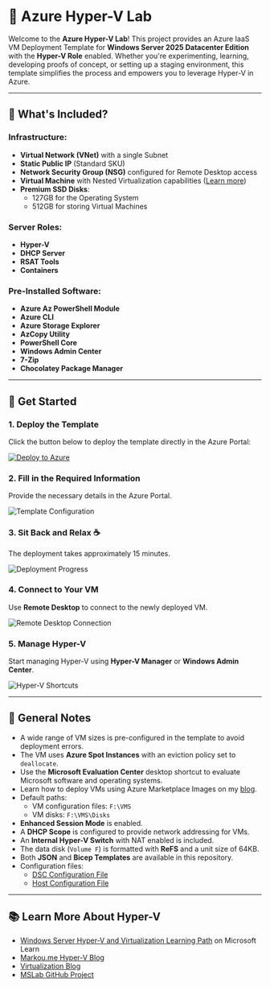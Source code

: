 # 🚀 Azure Hyper-V Lab

Welcome to the **Azure Hyper-V Lab**! This project provides an Azure IaaS VM Deployment Template for **Windows Server 2025 Datacenter Edition** with the **Hyper-V Role** enabled. Whether you're experimenting, learning, developing proofs of concept, or setting up a staging environment, this template simplifies the process and empowers you to leverage Hyper-V in Azure.

---

## 🌟 What's Included?

### Infrastructure:
- **Virtual Network (VNet)** with a single Subnet
- **Static Public IP** (Standard SKU)
- **Network Security Group (NSG)** configured for Remote Desktop access
- **Virtual Machine** with Nested Virtualization capabilities ([Learn more](https://www.markou.me))
- **Premium SSD Disks**:
  - 127GB for the Operating System
  - 512GB for storing Virtual Machines

### Server Roles:
- **Hyper-V**
- **DHCP Server**
- **RSAT Tools**
- **Containers**

### Pre-Installed Software:
- **Azure Az PowerShell Module**
- **Azure CLI**
- **Azure Storage Explorer**
- **AzCopy Utility**
- **PowerShell Core**
- **Windows Admin Center**
- **7-Zip**
- **Chocolatey Package Manager**

---

## 🚀 Get Started

### 1. Deploy the Template
Click the button below to deploy the template directly in the Azure Portal:

[![Deploy to Azure](https://aka.ms/deploytoazurebutton)](https://portal.azure.com/#create/Microsoft.Template/uri/https%3A%2F%2Fraw.githubusercontent.com%2Fgeorge-markou%2FAzure-Hyper-V-Lab%2Fmain%2Fmain.json)

### 2. Fill in the Required Information
Provide the necessary details in the Azure Portal.

![Template Configuration](./images/template.png)

### 3. Sit Back and Relax ☕
The deployment takes approximately 15 minutes.

![Deployment Progress](./images/deployment.png)

### 4. Connect to Your VM
Use **Remote Desktop** to connect to the newly deployed VM.

![Remote Desktop Connection](./images/connection.png)

### 5. Manage Hyper-V
Start managing Hyper-V using **Hyper-V Manager** or **Windows Admin Center**.

![Hyper-V Shortcuts](./images/shortcuts.png)

---

## 📝 General Notes

- A wide range of VM sizes is pre-configured in the template to avoid deployment errors.
- The VM uses **Azure Spot Instances** with an eviction policy set to `deallocate`.
- Use the **Microsoft Evaluation Center** desktop shortcut to evaluate Microsoft software and operating systems.
- Learn how to deploy VMs using Azure Marketplace Images on my [blog](https://www.markou.me/2022/03/use-azure-marketplace-images-to-deploy-virtual-machines-on-azure-stack-hci/).
- Default paths:
  - VM configuration files: `F:\VMS`
  - VM disks: `F:\VMS\Disks`
- **Enhanced Session Mode** is enabled.
- A **DHCP Scope** is configured to provide network addressing for VMs.
- An **Internal Hyper-V Switch** with NAT enabled is included.
- The data disk (`Volume F`) is formatted with **ReFS** and a unit size of 64KB.
- Both **JSON** and **Bicep Templates** are available in this repository.
- Configuration files:
  - [DSC Configuration File](dsc/DSCInstallWindowsFeatures.ps1)
  - [Host Configuration File](/HostConfig.ps1)

---

## 📚 Learn More About Hyper-V

- [Windows Server Hyper-V and Virtualization Learning Path](https://docs.microsoft.com/en-us/learn/paths/windows-server-hyper-v-virtualization/) on Microsoft Learn
- [Markou.me Hyper-V Blog](https://www.markou.me/category/hyper-v/)
- [Virtualization Blog](https://techcommunity.microsoft.com/t5/virtualization/bg-p/Virtualization)
- [MSLab GitHub Project](https://github.com/microsoft/MSLab)
